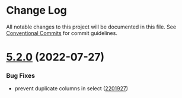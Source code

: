 # Change Log

All notable changes to this project will be documented in this file.
See [Conventional Commits](https://conventionalcommits.org) for commit guidelines.

# [5.2.0](https://github.com/nestjsx/crud/compare/v5.0.0-alpha.3...v5.2.0) (2022-07-27)


### Bug Fixes

* prevent duplicate columns in select ([2201927](https://github.com/nestjsx/crud/commit/2201927a5fe2b360454e5bac0699a2e986b94bbd))
